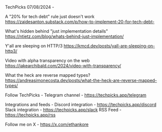 TechPicks 07/08/2024 -

A "20% for tech debt" rule just doesn't work
https://zaidesanton.substack.com/p/how-to-implement-20-for-tech-debt-

What's hidden behind "just implementation details"
https://ntietz.com/blog/whats-behind-just-implementation/

Y'all are sleeping on HTTP/3
https://kmcd.dev/posts/yall-are-sleeping-on-http3/

Video with alpha transparency on the web
https://jakearchibald.com/2024/video-with-transparency/

What the heck are reverse mapped types?
https://andreasimonecosta.dev/posts/what-the-heck-are-reverse-mapped-types/

Follow TechPicks -
Telegram channel - https://techpicks.app/telegram

Integrations and feeds -
Discord integration - https://techpicks.app/discord
Slack integration - https://techpicks.app/slack
RSS Feed - https://techpicks.app/rss

Follow me on X - https://x.com/ethankore